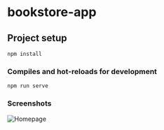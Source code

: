 # bookstore-app

## Project setup
```
npm install
```

### Compiles and hot-reloads for development
```
npm run serve
```

### Screenshots
![Homepage](http://i64.tinypic.com/1ze8f86.jpg)

